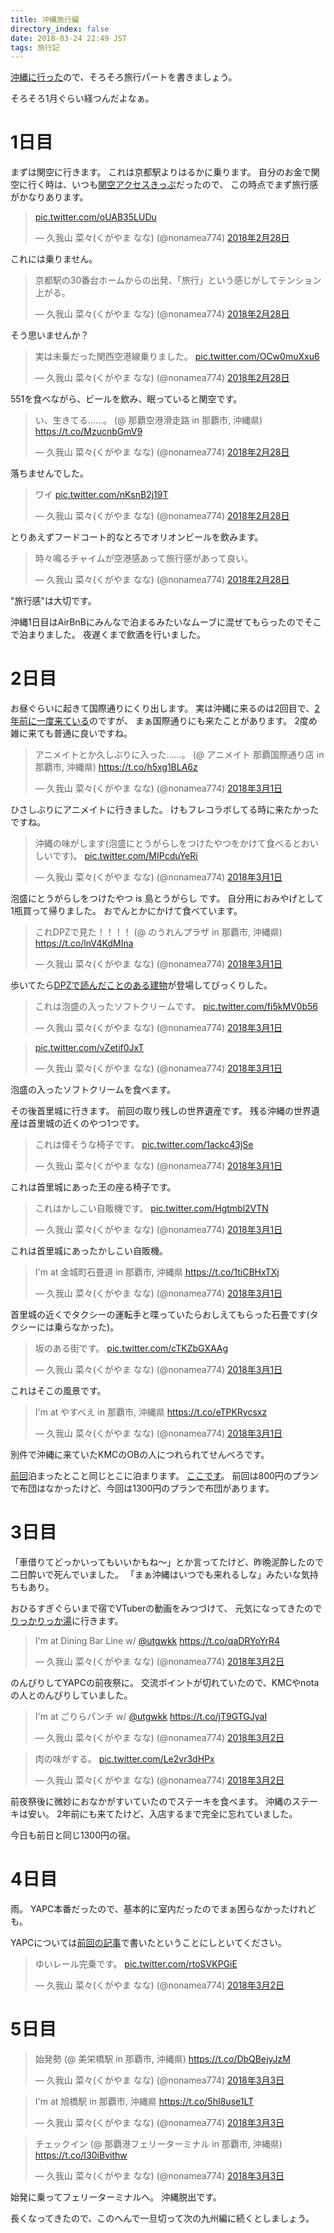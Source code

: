 ```yaml
---
title: 沖縄旅行編
directory_index: false
date: 2018-03-24 22:49 JST
tags: 旅行記
---
```


[沖縄に行った](/blog/2018/03/10/okinawa.html)ので、そろそろ旅行パートを書きましょう。

そろそろ1月ぐらい経つんだよなぁ。

# 1日目

まずは関空に行きます。
これは京都駅よりはるかに乗ります。
自分のお金で関空に行く時は、いつも[関空アクセスきっぷ](http://www.hankyu.co.jp/ticket/otoku/36/)だったので、
この時点でまず旅行感がかなりあります。

<blockquote class="twitter-tweet" data-lang="ja"><p lang="und" dir="ltr"><a href="https://t.co/oUAB35LUDu">pic.twitter.com/oUAB35LUDu</a></p>&mdash; 久我山 菜々(くがやま なな) (@nonamea774) <a href="https://twitter.com/nonamea774/status/968686104856608768?ref_src=twsrc%5Etfw">2018年2月28日</a></blockquote>
<script async src="https://platform.twitter.com/widgets.js" charset="utf-8"></script>

これには乗りません。

<blockquote class="twitter-tweet" data-lang="ja"><p lang="ja" dir="ltr">京都駅の30番台ホームからの出発、「旅行」という感じがしてテンション上がる。</p>&mdash; 久我山 菜々(くがやま なな) (@nonamea774) <a href="https://twitter.com/nonamea774/status/968688512236077056?ref_src=twsrc%5Etfw">2018年2月28日</a></blockquote>
<script async src="https://platform.twitter.com/widgets.js" charset="utf-8"></script>

そう思いませんか？

<blockquote class="twitter-tweet" data-lang="ja"><p lang="ja" dir="ltr">実は未乗だった関西空港線乗りました。 <a href="https://t.co/OCw0muXxu6">pic.twitter.com/OCw0muXxu6</a></p>&mdash; 久我山 菜々(くがやま なな) (@nonamea774) <a href="https://twitter.com/nonamea774/status/968712912268341255?ref_src=twsrc%5Etfw">2018年2月28日</a></blockquote>
<script async src="https://platform.twitter.com/widgets.js" charset="utf-8"></script>

551を食べながら、ビールを飲み、眠っていると関空です。

<blockquote class="twitter-tweet" data-lang="ja"><p lang="ja" dir="ltr">い、生きてる……。 (@ 那覇空港滑走路 in 那覇市, 沖縄県) <a href="https://t.co/MzucnbGmV9">https://t.co/MzucnbGmV9</a></p>&mdash; 久我山 菜々(くがやま なな) (@nonamea774) <a href="https://twitter.com/nonamea774/status/968773007807336448?ref_src=twsrc%5Etfw">2018年2月28日</a></blockquote>
<script async src="https://platform.twitter.com/widgets.js" charset="utf-8"></script>

落ちませんでした。

<blockquote class="twitter-tweet" data-lang="ja"><p lang="ja" dir="ltr">ワイ <a href="https://t.co/nKsnB2j19T">pic.twitter.com/nKsnB2j19T</a></p>&mdash; 久我山 菜々(くがやま なな) (@nonamea774) <a href="https://twitter.com/nonamea774/status/968783861164339200?ref_src=twsrc%5Etfw">2018年2月28日</a></blockquote>
<script async src="https://platform.twitter.com/widgets.js" charset="utf-8"></script>

とりあえずフードコート的なとろでオリオンビールを飲みます。

<blockquote class="twitter-tweet" data-lang="ja"><p lang="ja" dir="ltr">時々鳴るチャイムが空港感あって旅行感があって良い。</p>&mdash; 久我山 菜々(くがやま なな) (@nonamea774) <a href="https://twitter.com/nonamea774/status/968792095413624834?ref_src=twsrc%5Etfw">2018年2月28日</a></blockquote>
<script async src="https://platform.twitter.com/widgets.js" charset="utf-8"></script>

"旅行感"は大切です。

沖縄1日目はAirBnBにみんなで泊まるみたいなムーブに混ぜてもらったのでそこで泊まりました。
夜遅くまで飲酒を行いました。

# 2日目

お昼ぐらいに起きて国際通りにくり出します。
実は沖縄に来るのは2回目で、[2年前に一度来ている](/blog/2016/04/10/3gatsu.html#section-1)のですが、
まぁ国際通りにも来たことがあります。
2度め雑に来ても普通に良いですね。

<blockquote class="twitter-tweet" data-lang="ja"><p lang="ja" dir="ltr">アニメイトとか久しぶりに入った……。 (@ アニメイト 那覇国際通り店 in 那覇市, 沖縄県) <a href="https://t.co/h5xg1BLA6z">https://t.co/h5xg1BLA6z</a></p>&mdash; 久我山 菜々(くがやま なな) (@nonamea774) <a href="https://twitter.com/nonamea774/status/969061342559825920?ref_src=twsrc%5Etfw">2018年3月1日</a></blockquote>
<script async src="https://platform.twitter.com/widgets.js" charset="utf-8"></script>

ひさしぶりにアニメイトに行きました。
けもフレコラボしてる時に来たかったですね。

<blockquote class="twitter-tweet" data-lang="ja"><p lang="ja" dir="ltr">沖縄の味がします(泡盛にとうがらしをつけたやつをかけて食べるとおいしいです)。 <a href="https://t.co/MIPcduYeRi">pic.twitter.com/MIPcduYeRi</a></p>&mdash; 久我山 菜々(くがやま なな) (@nonamea774) <a href="https://twitter.com/nonamea774/status/969073599293284352?ref_src=twsrc%5Etfw">2018年3月1日</a></blockquote>
<script async src="https://platform.twitter.com/widgets.js" charset="utf-8"></script>

泡盛にとうがらしをつけたやつ is 島とうがらし です。
自分用におみやげとして1瓶買って帰りました。
おでんとかにかけて食べています。

<blockquote class="twitter-tweet" data-lang="ja"><p lang="ja" dir="ltr">これDPZで見た！！！！ (@ のうれんプラザ in 那覇市, 沖縄県) <a href="https://t.co/lnV4KdMIna">https://t.co/lnV4KdMIna</a></p>&mdash; 久我山 菜々(くがやま なな) (@nonamea774) <a href="https://twitter.com/nonamea774/status/969076708224720896?ref_src=twsrc%5Etfw">2018年3月1日</a></blockquote>
<script async src="https://platform.twitter.com/widgets.js" charset="utf-8"></script>

歩いてたら[DPZで読んだことのある建物](http://portal.nifty.com/kiji/171208201418_1.htm)が登場してびっくりした。

<blockquote class="twitter-tweet" data-lang="ja"><p lang="ja" dir="ltr">これは泡盛の入ったソフトクリームです。 <a href="https://t.co/fi5kMV0b56">pic.twitter.com/fi5kMV0b56</a></p>&mdash; 久我山 菜々(くがやま なな) (@nonamea774) <a href="https://twitter.com/nonamea774/status/969081964018872321?ref_src=twsrc%5Etfw">2018年3月1日</a></blockquote>
<script async src="https://platform.twitter.com/widgets.js" charset="utf-8"></script>

<blockquote class="twitter-tweet" data-lang="ja"><p lang="und" dir="ltr"><a href="https://t.co/vZetif0JxT">pic.twitter.com/vZetif0JxT</a></p>&mdash; 久我山 菜々(くがやま なな) (@nonamea774) <a href="https://twitter.com/nonamea774/status/969082743442128896?ref_src=twsrc%5Etfw">2018年3月1日</a></blockquote>
<script async src="https://platform.twitter.com/widgets.js" charset="utf-8"></script>

泡盛の入ったソフトクリームを食べます。

その後首里城に行きます。
前回の取り残しの世界遺産です。
残る沖縄の世界遺産は首里城の近くのやつ1つです。

<blockquote class="twitter-tweet" data-lang="ja"><p lang="ja" dir="ltr">これは偉そうな椅子です。 <a href="https://t.co/1ackc43jSe">pic.twitter.com/1ackc43jSe</a></p>&mdash; 久我山 菜々(くがやま なな) (@nonamea774) <a href="https://twitter.com/nonamea774/status/969117775049338881?ref_src=twsrc%5Etfw">2018年3月1日</a></blockquote>
<script async src="https://platform.twitter.com/widgets.js" charset="utf-8"></script>

これは首里城にあった王の座る椅子です。

<blockquote class="twitter-tweet" data-lang="ja"><p lang="ja" dir="ltr">これはかしこい自販機です。 <a href="https://t.co/Hgtmbl2VTN">pic.twitter.com/Hgtmbl2VTN</a></p>&mdash; 久我山 菜々(くがやま なな) (@nonamea774) <a href="https://twitter.com/nonamea774/status/969119890832412672?ref_src=twsrc%5Etfw">2018年3月1日</a></blockquote>
<script async src="https://platform.twitter.com/widgets.js" charset="utf-8"></script>

これは首里城にあったかしこい自販機。

<blockquote class="twitter-tweet" data-lang="ja"><p lang="ja" dir="ltr">I&#39;m at 金城町石畳道 in 那覇市, 沖縄県 <a href="https://t.co/1tiCBHxTXj">https://t.co/1tiCBHxTXj</a></p>&mdash; 久我山 菜々(くがやま なな) (@nonamea774) <a href="https://twitter.com/nonamea774/status/969130285513216000?ref_src=twsrc%5Etfw">2018年3月1日</a></blockquote>
<script async src="https://platform.twitter.com/widgets.js" charset="utf-8"></script>

首里城の近くでタクシーの運転手と喋っていたらおしえてもらった石畳です(タクシーには乗らなかった)。

<blockquote class="twitter-tweet" data-lang="ja"><p lang="ja" dir="ltr">坂のある街です。 <a href="https://t.co/cTKZbGXAAg">pic.twitter.com/cTKZbGXAAg</a></p>&mdash; 久我山 菜々(くがやま なな) (@nonamea774) <a href="https://twitter.com/nonamea774/status/969131294364860417?ref_src=twsrc%5Etfw">2018年3月1日</a></blockquote>
<script async src="https://platform.twitter.com/widgets.js" charset="utf-8"></script>

これはそこの風景です。

<blockquote class="twitter-tweet" data-lang="ja"><p lang="ja" dir="ltr">I&#39;m at やすべえ in 那覇市, 沖縄県 <a href="https://t.co/eTPKRycsxz">https://t.co/eTPKRycsxz</a></p>&mdash; 久我山 菜々(くがやま なな) (@nonamea774) <a href="https://twitter.com/nonamea774/status/969145812704952320?ref_src=twsrc%5Etfw">2018年3月1日</a></blockquote>
<script async src="https://platform.twitter.com/widgets.js" charset="utf-8"></script>

別件で沖縄に来ていたKMCのOBの人につれられてせんべろです。

[前回](/blog/2016/04/10/3gatsu.html#section-1)泊まったとこと同じとこに泊まります。
[ここです](http://guesthouse-camcam-okinawa.business.site/)。
前回は800円のプランで布団はなかったけど、今回は1300円のプランで布団があります。

# 3日目

「車借りてどっかいってもいいかもね～」とか言ってたけど、昨晩泥酔したので二日酔いで死んでいました。
「まぁ沖縄はいつでも来れるしな」みたいな気持ちもあり。

おひるすぎぐらいまで宿でVTuberの動画をみつづけて、
元気になってきたので[りっかりっか湯](http://www.nahacen.com/rikka/)に行きます。

<blockquote class="twitter-tweet" data-lang="ja"><p lang="en" dir="ltr">I&#39;m at Dining Bar Line w/ <a href="https://twitter.com/utgwkk?ref_src=twsrc%5Etfw">@utgwkk</a> <a href="https://t.co/qaDRYoYrR4">https://t.co/qaDRYoYrR4</a></p>&mdash; 久我山 菜々(くがやま なな) (@nonamea774) <a href="https://twitter.com/nonamea774/status/969520257244295168?ref_src=twsrc%5Etfw">2018年3月2日</a></blockquote>
<script async src="https://platform.twitter.com/widgets.js" charset="utf-8"></script>

のんびりしてYAPCの前夜祭に。
交流ポイントが切れていたので、KMCやnotaの人とのんびりしていました。

<blockquote class="twitter-tweet" data-lang="ja"><p lang="ja" dir="ltr">I&#39;m at ごりらパンチ w/ <a href="https://twitter.com/utgwkk?ref_src=twsrc%5Etfw">@utgwkk</a> <a href="https://t.co/jT9GTGJyaI">https://t.co/jT9GTGJyaI</a></p>&mdash; 久我山 菜々(くがやま なな) (@nonamea774) <a href="https://twitter.com/nonamea774/status/969558859617619968?ref_src=twsrc%5Etfw">2018年3月2日</a></blockquote>
<script async src="https://platform.twitter.com/widgets.js" charset="utf-8"></script>
<blockquote class="twitter-tweet" data-lang="ja"><p lang="ja" dir="ltr">肉の味がする。 <a href="https://t.co/Le2vr3dHPx">pic.twitter.com/Le2vr3dHPx</a></p>&mdash; 久我山 菜々(くがやま なな) (@nonamea774) <a href="https://twitter.com/nonamea774/status/969561082292400129?ref_src=twsrc%5Etfw">2018年3月2日</a></blockquote>
<script async src="https://platform.twitter.com/widgets.js" charset="utf-8"></script>

前夜祭後に微妙におなかがすいていたのでステーキを食べます。
沖縄のステーキは安い。
2年前にも来てたけど、入店するまで完全に忘れていました。

今日も前日と同じ1300円の宿。

# 4日目

雨。
YAPC本番だったので、基本的に室内だったのでまぁ困らなかったけれども。

YAPCについては[前回の記事](/blog/2018/03/10/okinawa.html)で書いたということにしといてください。

<blockquote class="twitter-tweet" data-lang="ja"><p lang="ja" dir="ltr">ゆいレール完乗です。 <a href="https://t.co/rtoSVKPGiE">pic.twitter.com/rtoSVKPGiE</a></p>&mdash; 久我山 菜々(くがやま なな) (@nonamea774) <a href="https://twitter.com/nonamea774/status/969703966119411712?ref_src=twsrc%5Etfw">2018年3月2日</a></blockquote>
<script async src="https://platform.twitter.com/widgets.js" charset="utf-8"></script>

# 5日目

<blockquote class="twitter-tweet" data-lang="ja"><p lang="ja" dir="ltr">始発勢 (@ 美栄橋駅 in 那覇市, 沖縄県) <a href="https://t.co/DbQBejyJzM">https://t.co/DbQBejyJzM</a></p>&mdash; 久我山 菜々(くがやま なな) (@nonamea774) <a href="https://twitter.com/nonamea774/status/970041602961035266?ref_src=twsrc%5Etfw">2018年3月3日</a></blockquote>
<script async src="https://platform.twitter.com/widgets.js" charset="utf-8"></script>
<blockquote class="twitter-tweet" data-lang="ja"><p lang="ja" dir="ltr">I&#39;m at 旭橋駅 in 那覇市, 沖縄県 <a href="https://t.co/5hI8use1LT">https://t.co/5hI8use1LT</a></p>&mdash; 久我山 菜々(くがやま なな) (@nonamea774) <a href="https://twitter.com/nonamea774/status/970042906009657344?ref_src=twsrc%5Etfw">2018年3月3日</a></blockquote>
<script async src="https://platform.twitter.com/widgets.js" charset="utf-8"></script>
<blockquote class="twitter-tweet" data-lang="ja"><p lang="ja" dir="ltr">チェックイン (@ 那覇港フェリーターミナル in 那覇市, 沖縄県) <a href="https://t.co/I30iBvithw">https://t.co/I30iBvithw</a></p>&mdash; 久我山 菜々(くがやま なな) (@nonamea774) <a href="https://twitter.com/nonamea774/status/970048933153181697?ref_src=twsrc%5Etfw">2018年3月3日</a></blockquote>
<script async src="https://platform.twitter.com/widgets.js" charset="utf-8"></script>

始発に乗ってフェリーターミナルへ。
沖縄脱出です。

長くなってきたので、このへんで一旦切って次の九州編に続くとしましょう。
